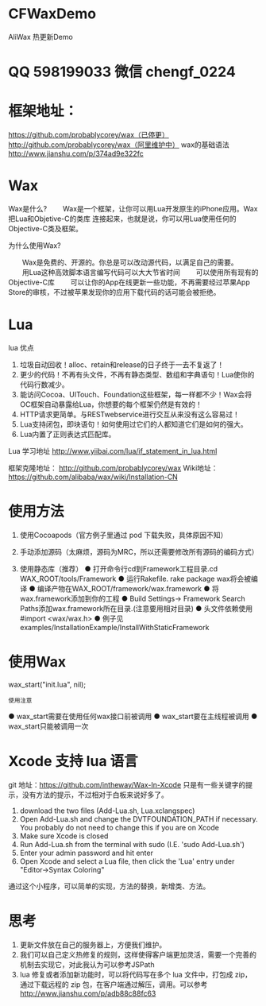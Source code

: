 # CFWaxDemo
AliWax 热更新Demo

# QQ 598199033 微信 chengf_0224

# 框架地址：
https://github.com/probablycorey/wax（已停更）
http://github.com/probablycorey/wax（阿里维护中）
wax的基础语法 http://www.jianshu.com/p/374ad9e322fc

# Wax
Wax是什么?
　　Wax是一个框架，让你可以用Lua开发原生的iPhone应用。Wax把Lua和Objetive-C的类库 连接起来，也就是说，你可以用Lua使用任何的Objective-C类及框架。
 
为什么使用Wax?
 
　　Wax是免费的、开源的。你总是可以改动源代码，以满足自己的需要。
　　用Lua这种高效脚本语言编写代码可以大大节省时间
　　可以使用所有现有的Objective-C库
　　可以让你的App在线更新一些功能，不再需要经过苹果App Store的审核，不过被苹果发现你的应用下载代码的话可能会被拒绝。

# Lua 
lua 优点
1. 垃圾自动回收！alloc、retain和release的日子终于一去不复返了！
2. 更少的代码！不再有头文件，不再有静态类型、数组和字典语句！Lua使你的代码行数减少。
3. 能访问Cocoa、UITouch、Foundation这些框架，每一样都不少！Wax会将OC框架自动暴露给Lua，你想要的每个框架仍然是有效的！
4. HTTP请求更简单。与RESTwebservice进行交互从来没有这么容易过！
5. Lua支持闭包，即块语句！如何使用过它们的人都知道它们是如何的强大。
6. Lua内置了正则表达式匹配库。

Lua 学习地址
http://www.yiibai.com/lua/if_statement_in_lua.html

框架克隆地址：
http://github.com/probablycorey/wax
Wiki地址：
https://github.com/alibaba/wax/wiki/Installation-CN

# 使用方法
1. 使用Cocoapods（官方例子里通过 pod 下载失败，具体原因不知）
2. 手动添加源码（太麻烦，源码为MRC，所以还需要修改所有源码的编码方式）

3. 使用静态库（推荐）
  ● 打开命令行cd到Framework工程目录.cd WAX_ROOT/tools/Framework
  ● 运行Rakefile. rake package wax将会被编译
  ● 编译产物在WAX_ROOT/framework/wax.framework
  ● 将wax.framework添加到你的工程
  ● Build Settings-> Framework Search Paths添加wax.framework所在目录.(注意要用相对目录)
  ● 头文件依赖使用#import <wax/wax.h>
  ● 例子见examples/InstallationExample/InstallWithStaticFramework

# 使用Wax
   wax_start("init.lua", nil);

    使用注意
  ● wax_start需要在使用任何wax接口前被调用
  ● wax_start要在主线程被调用
  ● wax_start只能被调用一次


# Xcode 支持 lua 语言
git 地址：https://github.com/intheway/Wax-In-Xcode
只是有一些关键字的提示，没有方法的提示，不过相对于白板来说好多了。

  1. download the two files (Add-Lua.sh, Lua.xclangspec)
  2. Open Add-Lua.sh and change the DVTFOUNDATION_PATH if necessary. You probably do not need to change this if you are on Xcode
  3. Make sure Xcode is closed
  4. Run Add-Lua.sh from the terminal with sudo (I.E. 'sudo Add-Lua.sh')
  5. Enter your admin password and hit enter
  6. Open Xcode and select a Lua file, then click the 'Lua' entry under "Editor->Syntax Coloring"

通过这个小程序，可以简单的实现，方法的替换，新增类、方法。

# 思考
1. 更新文件放在自己的服务器上，方便我们维护。
2. 我们可以自己定义热修复的规则，这样使得客户端更加灵活，需要一个完善的机制去实现它，对此我认为可以参考JSPath
3. lua 修复或者添加新功能时，可以将代码写在多个 lua 文件中，打包成 zip，通过下载远程的 zip 包，在客户端通过解压，调用。可以参考 http://www.jianshu.com/p/adb88c88fc63


